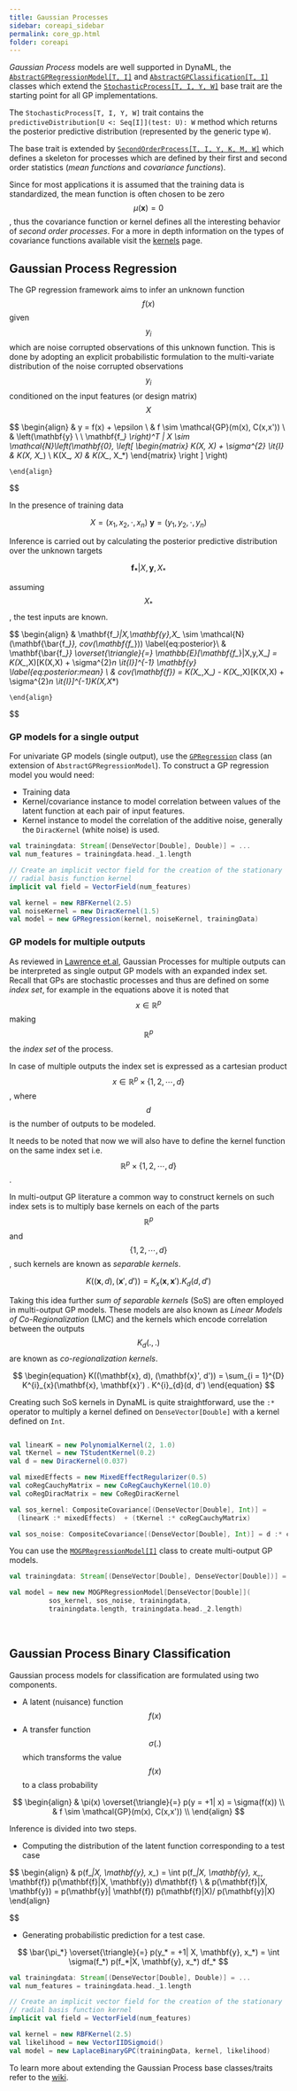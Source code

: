 ```yaml
---
title: Gaussian Processes
sidebar: coreapi_sidebar
permalink: core_gp.html
folder: coreapi
---
```


_Gaussian Process_ models are well supported in DynaML, the [```AbstractGPRegressionModel[T, I]```]({{site.baseurl}}/api_docs/dynaml-core/index.html#io.github.mandar2812.dynaml.models.gp.AbstractGPRegressionModel) and [```AbstractGPClassification[T, I]```](/api_docs/dynaml-core/index.html#io.github.mandar2812.dynaml.models.gp.AbstractGPClassification) classes which extend the [```StochasticProcess[T, I, Y, W]```]({{site.baseurl}}/api_docs/dynaml-core/index.html#io.github.mandar2812.dynaml.models.StochasticProcess) base trait are the starting point for all GP implementations.

The ```StochasticProcess[T, I, Y, W]``` trait contains the ```predictiveDistribution[U <: Seq[I]](test: U): W``` method which returns the posterior predictive distribution (represented by the generic type ```W```).

The base trait is extended by [```SecondOrderProcess[T, I, Y, K, M, W]```]({{site.baseurl}}/api_docs/dynaml-core/index.html#io.github.mandar2812.dynaml.models.SecondOrderProcess) which defines a skeleton for processes which are defined by their first and second order statistics (_mean functions_ and _covariance functions_).

Since for most applications it is assumed that the training data is standardized, the mean function is often chosen to be zero $$\mu(\mathbf{x}) = 0$$, thus the covariance function or kernel defines all the interesting behavior of _second order processes_. For a more in depth information on the types of covariance functions available visit the [kernels]({{site.baseurl}}/core_kernels.html) page.


## Gaussian Process Regression

The GP regression framework aims to infer an unknown function $$f(x)$$ given $$y_i$$ which are noise corrupted observations of this unknown function. This is done by adopting an explicit probabilistic formulation to the multi-variate distribution of the noise corrupted observations $$y_i$$ conditioned on the input features (or design matrix) $$X$$

$$
	\begin{align}
		& y = f(x) + \epsilon \\
		& f \sim \mathcal{GP}(m(x), C(x,x')) \\
		& \left(\mathbf{y} \ \ \mathbf{f_*} \right)^T | X \sim \mathcal{N}\left(\mathbf{0}, \left[ \begin{matrix} K(X, X) + \sigma^{2} \it{I} & K(X, X_*) \\ K(X_*, X) & K(X_*, X_*) \end{matrix} \right ] \right)

	\end{align}
$$


In the presence of training data

$$
	X = (x_1, x_2, \cdot , x_n) \ \mathbf{y} = (y_1, y_2, \cdot , y_n)
$$

Inference is carried out by calculating the posterior predictive distribution over the unknown targets

$$
	\mathbf{f_*}|X,\mathbf{y},X_*
$$

assuming $$ X_* $$, the test inputs are known.

$$
	\begin{align}
		& \mathbf{f_*}|X,\mathbf{y},X_* \sim \mathcal{N}(\mathbf{\bar{f_*}}, cov(\mathbf{f_*}))  \label{eq:posterior}\\
		& \mathbf{\bar{f_*}} \overset{\triangle}{=} \mathbb{E}[\mathbf{f_*}|X,y,X_*] = K(X_*,X)[K(X,X) + \sigma^{2}_n \it{I}]^{-1} \mathbf{y} \label{eq:posterior:mean} \\
		& cov(\mathbf{f_*}) = K(X_*,X_*) - K(X_*,X)[K(X,X) + \sigma^{2}_n \it{I}]^{-1}K(X,X_*)

	\end{align}
$$

### GP models for a single output

For univariate GP models (single output), use the [```GPRegression```]({{site.baseurl}}/api_docs/dynaml-core/index.html#io.github.mandar2812.dynaml.models.gp.AbstractGPRegressionModel) class (an extension of ```AbstractGPRegressionModel```). To construct a GP regression model you would need:

* Training data
* Kernel/covariance instance to model correlation between values of the latent function at each pair of input features.
* Kernel instance to model the correlation of the additive noise, generally the ```DiracKernel``` (white noise) is used.

```scala
val trainingdata: Stream[(DenseVector[Double], Double)] = ...
val num_features = trainingdata.head._1.length

// Create an implicit vector field for the creation of the stationary
// radial basis function kernel
implicit val field = VectorField(num_features)

val kernel = new RBFKernel(2.5)
val noiseKernel = new DiracKernel(1.5)
val model = new GPRegression(kernel, noiseKernel, trainingData)
```

### GP models for multiple outputs

As reviewed in [Lawrence et.al](https://arxiv.org/abs/1106.6251), Gaussian Processes for multiple outputs can be interpreted as single output GP models with an expanded index set. Recall that GPs are stochastic processes and thus are defined on some _index set_, for example in the equations above it is noted that $$x \in \mathbb{R}^p$$ making $$\mathbb{R}^p$$ the _index set_ of the process.

In case of multiple outputs the index set is expressed as a cartesian product $$x \in \mathbb{R}^{p} \times \{1,2, \cdots, d \}$$, where $$d$$ is the number of outputs to be modeled.

It needs to be noted that now we will also have to define the kernel function on the same index set i.e. $$\mathbb{R}^{p} \times \{1,2, \cdots, d \}$$.

In multi-output GP literature a common way to construct kernels on such index sets is to multiply base kernels on each of the parts $$\mathbb{R}^p$$ and $$\{1,2,\cdots,d\}$$, such kernels are known as _separable kernels_.

$$
\begin{equation}
K((\mathbf{x}, d), (\mathbf{x}', d')) = K_{x}(\mathbf{x}, \mathbf{x}') . K_{d}(d, d')
\end{equation}
$$

Taking this idea further _sum of separable kernels_ (SoS) are often employed in multi-output GP models. These models are also known as _Linear Models of Co-Regionalization_ (LMC) and the kernels which encode correlation between the outputs $$K_d(.,.)$$ are known as _co-regionalization kernels_.

$$
\begin{equation}
K((\mathbf{x}, d), (\mathbf{x}', d')) = \sum_{i = 1}^{D} K^{i}_{x}(\mathbf{x}, \mathbf{x}') . K^{i}_{d}(d, d')
\end{equation}
$$

Creating such SoS kernels in DynaML is quite straightforward, use the ```:*``` operator to multiply a kernel defined on ```DenseVector[Double]``` with a kernel defined on ```Int```.

```scala

val linearK = new PolynomialKernel(2, 1.0)
val tKernel = new TStudentKernel(0.2)
val d = new DiracKernel(0.037)

val mixedEffects = new MixedEffectRegularizer(0.5)
val coRegCauchyMatrix = new CoRegCauchyKernel(10.0)
val coRegDiracMatrix = new CoRegDiracKernel

val sos_kernel: CompositeCovariance[(DenseVector[Double], Int)] =
  (linearK :* mixedEffects)  + (tKernel :* coRegCauchyMatrix)

val sos_noise: CompositeCovariance[(DenseVector[Double], Int)] = d :* coRegDiracMatrix

```

You can use the [```MOGPRegressionModel[I]```]({{site.baseurl}}/api_docs/dynaml-core/index.html#io.github.mandar2812.dynaml.models.gp.MOGPRegressionModel) class to create multi-output GP models.

```scala
val trainingdata: Stream[(DenseVector[Double], DenseVector[Double])] = ...

val model = new new MOGPRegressionModel[DenseVector[Double]](
          sos_kernel, sos_noise, trainingdata,
          trainingdata.length, trainingdata.head._2.length)

```

<br/>

## Gaussian Process Binary Classification

Gaussian process models for classification are formulated using two components.

- A latent (nuisance) function $$f(x)$$
- A transfer function $$\sigma(.)$$ which transforms the value $$f(x)$$ to a class probability

$$
	\begin{align}
		& \pi(x) \overset{\triangle}{=} p(y = +1| x) = \sigma(f(x)) \\
		& f \sim \mathcal{GP}(m(x), C(x,x')) \\
	\end{align}
$$

Inference is divided into two steps.

- Computing the distribution of the latent function corresponding to a test case

$$
\begin{align}
	& p(f_*|X, \mathbf{y}, x_*) = \int p(f_*|X, \mathbf{y}, x_*, \mathbf{f}) p(\mathbf{f}|X, \mathbf{y}) d\mathbf{f} \\
	& p(\mathbf{f}|X, \mathbf{y}) = p(\mathbf{y}| \mathbf{f}) p(\mathbf{f}|X)/ p(\mathbf{y}|X)
\end{align}

$$

- Generating probabilistic prediction for a test case.

$$
\bar{\pi_*} \overset{\triangle}{=} p(y_* = +1| X, \mathbf{y}, x_*) = \int \sigma(f_*) p(f_*|X, \mathbf{y}, x_*) df_*
$$

```scala
val trainingdata: Stream[(DenseVector[Double], Double)] = ...
val num_features = trainingdata.head._1.length

// Create an implicit vector field for the creation of the stationary
// radial basis function kernel
implicit val field = VectorField(num_features)

val kernel = new RBFKernel(2.5)
val likelihood = new VectorIIDSigmoid()
val model = new LaplaceBinaryGPC(trainingData, kernel, likelihood)
```


To learn more about extending the Gaussian Process base classes/traits refer to the [wiki](https://github.com/mandar2812/DynaML/wiki/Gaussian-Processes).
